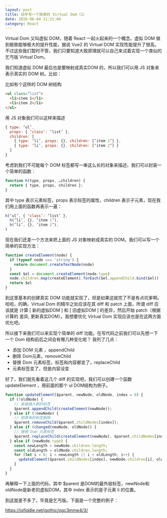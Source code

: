 ```yaml
---
layout: post
title: 动手写一个简单的 Virtual Dom（1）
date: 2016-06-04 11:21:04
category: React
---
```


Virtual Dom 又叫虚拟 DOM，随着 React 一起火起来的一个概念。虚拟 DOM 做到极致能够极大的提升性能，据说 Vue2 的 Virtual DOM 实现性能提升了很高。不过这些我们暂时不管，我们只要知道大致原理就可以自己来试着实现一个类似的乞丐版 Virtual Dom。

我们知道虚拟 DOM 最后也是要映射成真实DOM 的，所以我们可以用 JS 对象来表示真实的 DOM 树。比如：
 
比如有个这样的 DOM 树结构

```html
<ul class=”list”>
  <li>item 1</li>
  <li>item 2</li>
</ul>
```
用 JS 对象我们可以这样来描述

```js
{ type: ‘ul’, 
  props: { ‘class’: ‘list’ }, 
  children: [
    { type: ‘li’, props: {}, children: [‘item 1’] },
    { type: ‘li’, props: {}, children: [‘item 2’] }
  ] 
}
```

考虑到我们不可能每个 DOM 标签都写一串这么长的对象来描述，我们可以封装一个简单的函数：

```js
function h(type, props, …children) {
  return { type, props, children };
}
```
其中 type 表示元素标签，props 表示标签的属性，children 表示子元素，现在我们用上面的函数再表示一遍：

```js
h(‘ul’, { ‘class’: ‘list’ },
  h(‘li’, {}, ‘item 1’),
  h(‘li’, {}, ‘item 2’),
)
```
现在我们还差一个方法来把上面的 JS 对象映射成真实的 DOM。我们可以写一个简单的实现方法：

```js
function createElement(node) {
  if (typeof node === 'string') {
    return document.createTextNode(node)
  }
  const $el = document.createElement(node.type)
  node.children.map(createElement).forEach($el.appendChild.bind($el))
  return $el
}
```
到这里基本的创建真实 DOM 功能就实现了，但是如果这就完了不是有点坑爹啊。哈哈，的确，Virtual Dom 的精华之处应该在其 diff 和 patch 上面，所谓 diff 应该就是 计算 [ 新的虚拟DOM ] 和 [ 旧虚拟DOM ] 的差异，然后开始 patch（根据计算的 差异, 更新真实DOM）。我想要优化 Virtual Dom 实现应该也是在这两方面优化吧。

所以接下来我们可以来实现个简单的 diff 功能。在写代码之前我们可以先想一下一个 Dom 结构前后之间会有哪几种变化呢？
我列了几点：

-  添加 DOM 元素 ，appendChild
- 删除 Dom元素，removeChild
- 替换 Dom 元素标签，标签和内容都变了，replaceChild
- 元素标签变了，但是内容没变

好了，我们就先看着这几个 diff 的实现吧，我们可以创建一个函数 updateElement ，用前面的那个 ul DOM结构为例子。

```js
function updateElement($parent, newNode, oldNode, index = 0) {
  if (!oldNode) {
    // 直接插入新的标签
    $parent.appendChild(createElement(newNode));
  } else if (!newNode) {
    // 把原来的标签删除
    $parent.removeChild($parent.childNodes[index]);
  } else if (changed(newNode, oldNode)) {
    // 替换 Dom 元素标签
    $parent.replaceChild(createElement(newNode), $parent.childNodes[index]);
  } else if (newNode.type) {
    const newLength = newNode.children.length;
    const oldLength = oldNode.children.length;
    for (let i = 0; i < newLength || i < oldLength; i++) {
      updateElement($parent.childNodes[index], newNode.children[i], oldNode.children[i], i);
    }
  }
}

```

再解释一下上面的代码，其中 $parent 是DOM的最外层标签，newNode和oldNode是新老的虚拟DOM，其中 index 表示的是子元素 li 的位置。

到这就差不多了，毕竟是乞丐版。下面是一个完整的例子：

https://jsfiddle.net/gothic/ogc3mme4/3/